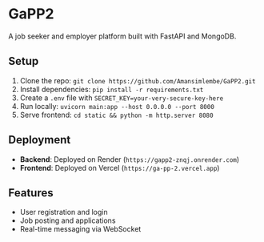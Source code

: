# GaPP2
A job seeker and employer platform built with FastAPI and MongoDB.

## Setup
1. Clone the repo: `git clone https://github.com/Amansimlembe/GaPP2.git`
2. Install dependencies: `pip install -r requirements.txt`
3. Create a `.env` file with `SECRET_KEY=your-very-secure-key-here`
4. Run locally: `uvicorn main:app --host 0.0.0.0 --port 8000`
5. Serve frontend: `cd static && python -m http.server 8080`

## Deployment
- **Backend**: Deployed on Render (`https://gapp2-znqj.onrender.com`)
- **Frontend**: Deployed on Vercel (`https://ga-pp-2.vercel.app`)

## Features
- User registration and login
- Job posting and applications
- Real-time messaging via WebSocket